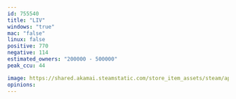 ```yaml
---
id: 755540
title: "LIV"
windows: "true"
mac: "false"
linux: false
positive: 770
negative: 114
estimated_owners: "200000 - 500000"
peak_ccu: 44

image: https://shared.akamai.steamstatic.com/store_item_assets/steam/apps/755540/header.jpg?t=1727278909
opinions:
---
```


